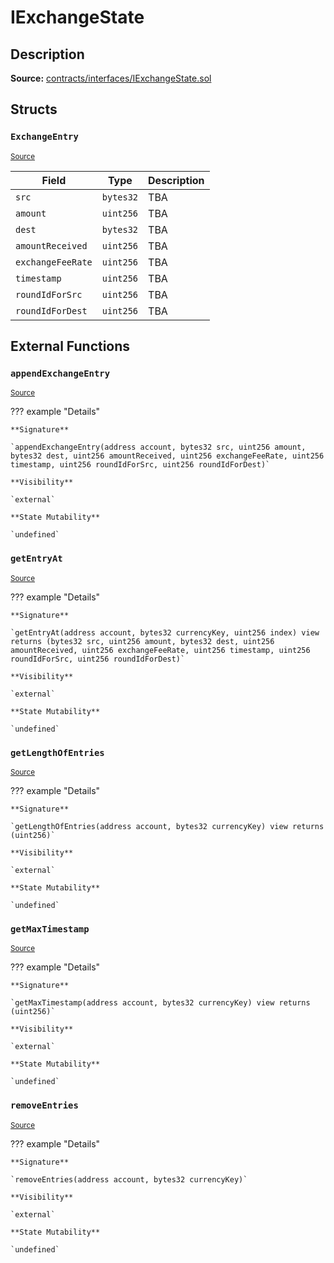 # IExchangeState

## Description

**Source:** [contracts/interfaces/IExchangeState.sol](https://github.com/Synthetixio/synthetix/tree/v2.39.0/contracts/interfaces/IExchangeState.sol)

## Structs

### `ExchangeEntry`

<sub>[Source](https://github.com/Synthetixio/synthetix/tree/v2.39.0/contracts/interfaces/IExchangeState.sol#L7)</sub>

| Field             | Type      | Description |
| ----------------- | --------- | ----------- |
| `src`             | `bytes32` | TBA         |
| `amount`          | `uint256` | TBA         |
| `dest`            | `bytes32` | TBA         |
| `amountReceived`  | `uint256` | TBA         |
| `exchangeFeeRate` | `uint256` | TBA         |
| `timestamp`       | `uint256` | TBA         |
| `roundIdForSrc`   | `uint256` | TBA         |
| `roundIdForDest`  | `uint256` | TBA         |

## External Functions

### `appendExchangeEntry`

<sub>[Source](https://github.com/Synthetixio/synthetix/tree/v2.39.0/contracts/interfaces/IExchangeState.sol#L41)</sub>

??? example "Details"

    **Signature**

    `appendExchangeEntry(address account, bytes32 src, uint256 amount, bytes32 dest, uint256 amountReceived, uint256 exchangeFeeRate, uint256 timestamp, uint256 roundIdForSrc, uint256 roundIdForDest)`

    **Visibility**

    `external`

    **State Mutability**

    `undefined`

### `getEntryAt`

<sub>[Source](https://github.com/Synthetixio/synthetix/tree/v2.39.0/contracts/interfaces/IExchangeState.sol#L20)</sub>

??? example "Details"

    **Signature**

    `getEntryAt(address account, bytes32 currencyKey, uint256 index) view returns (bytes32 src, uint256 amount, bytes32 dest, uint256 amountReceived, uint256 exchangeFeeRate, uint256 timestamp, uint256 roundIdForSrc, uint256 roundIdForDest)`

    **Visibility**

    `external`

    **State Mutability**

    `undefined`

### `getLengthOfEntries`

<sub>[Source](https://github.com/Synthetixio/synthetix/tree/v2.39.0/contracts/interfaces/IExchangeState.sol#L18)</sub>

??? example "Details"

    **Signature**

    `getLengthOfEntries(address account, bytes32 currencyKey) view returns (uint256)`

    **Visibility**

    `external`

    **State Mutability**

    `undefined`

### `getMaxTimestamp`

<sub>[Source](https://github.com/Synthetixio/synthetix/tree/v2.39.0/contracts/interfaces/IExchangeState.sol#L38)</sub>

??? example "Details"

    **Signature**

    `getMaxTimestamp(address account, bytes32 currencyKey) view returns (uint256)`

    **Visibility**

    `external`

    **State Mutability**

    `undefined`

### `removeEntries`

<sub>[Source](https://github.com/Synthetixio/synthetix/tree/v2.39.0/contracts/interfaces/IExchangeState.sol#L53)</sub>

??? example "Details"

    **Signature**

    `removeEntries(address account, bytes32 currencyKey)`

    **Visibility**

    `external`

    **State Mutability**

    `undefined`
